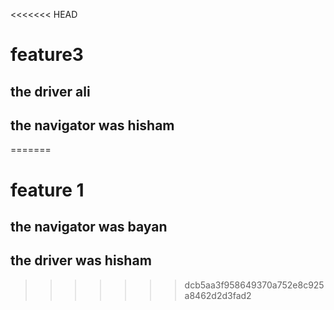 <<<<<<< HEAD
# feature3
## the driver ali
## the navigator was hisham

=======
# feature 1
## the navigator was bayan
## the driver was hisham
>>>>>>> dcb5aa3f958649370a752e8c925a8462d2d3fad2
